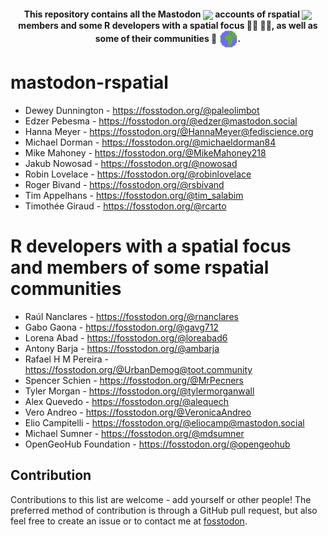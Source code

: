 

<h4 align="center">This repository contains all the Mastodon <img src="https://emojipedia-us.s3.dualstack.us-west-1.amazonaws.com/thumbs/240/microsoft/319/mammoth_1f9a3.png" align="center" width="25px"/> accounts of rspatial <img src="https://avatars.githubusercontent.com/u/25086656?s=200&v=4" align="center" width="25px"/> members and some R developers with a spatial focus 👩‍💻 👨‍💻, as well as some of their communities 📣 <img src="https://raw.githubusercontent.com/ambarja/Workshop-MasterGIS2021/gh-pages/img/globe.gif" align="center" width="30px"/>.</h4>


# mastodon-rspatial

- Dewey Dunnington - https://fosstodon.org/@paleolimbot
- Edzer Pebesma - https://fosstodon.org/@edzer@mastodon.social
- Hanna Meyer - https://fosstodon.org/@HannaMeyer@fediscience.org
- Michael Dorman - https://fosstodon.org/@michaeldorman84
- Mike Mahoney - https://fosstodon.org/@MikeMahoney218
- Jakub Nowosad - https://fosstodon.org/@nowosad
- Robin Lovelace - https://fosstodon.org/@robinlovelace
- Roger Bivand - https://fosstodon.org/@rsbivand
- Tim Appelhans - https://fosstodon.org/@tim_salabim
- Timothée Giraud - https://fosstodon.org/@rcarto

# R developers with a spatial focus and members of some rspatial communities

- Raúl Nanclares - https://fosstodon.org/@rnanclares
- Gabo Gaona - https://fosstodon.org/@gavg712
- Lorena Abad - https://fosstodon.org/@loreabad6
- Antony Barja - https://fosstodon.org/@ambarja
- Rafael H M Pereira - https://fosstodon.org/@UrbanDemog@toot.community
- Spencer Schien - https://fosstodon.org/@MrPecners
- Tyler Morgan - https://fosstodon.org/@tylermorganwall
- Alex Quevedo - https://fosstodon.org/@alequech
- Vero Andreo - https://fosstodon.org/@VeronicaAndreo
- Elio Campitelli - https://fosstodon.org/@eliocamp@mastodon.social
- Michael Sumner - https://fosstodon.org/@mdsumner
- OpenGeoHub Foundation - https://fosstodon.org/@opengeohub

## Contribution

Contributions to this list are welcome - add yourself or other people!
The preferred method of contribution is through a GitHub pull request, but also feel free to create an issue or to contact me at [fosstodon](https://fosstodon.org/@nowosad).
